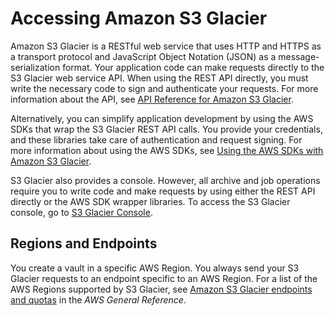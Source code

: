 # Accessing Amazon S3 Glacier<a name="amazon-glacier-accessing"></a>

Amazon S3 Glacier is a RESTful web service that uses HTTP and HTTPS as a transport protocol and JavaScript Object Notation \(JSON\) as a message\-serialization format\. Your application code can make requests directly to the S3 Glacier web service API\. When using the REST API directly, you must write the necessary code to sign and authenticate your requests\. For more information about the API, see [API Reference for Amazon S3 Glacier](amazon-glacier-api.md)\. 

Alternatively, you can simplify application development by using the AWS SDKs that wrap the S3 Glacier REST API calls\. You provide your credentials, and these libraries take care of authentication and request signing\. For more information about using the AWS SDKs, see [Using the AWS SDKs with Amazon S3 Glacier](using-aws-sdk.md)\.

S3 Glacier also provides a console\. However, all archive and job operations require you to write code and make requests by using either the REST API directly or the AWS SDK wrapper libraries\. To access the S3 Glacier console, go to [S3 Glacier Console](https://console.aws.amazon.com/glacier/home)\. 

## Regions and Endpoints<a name="regions-and-endpoints-intro"></a>

You create a vault in a specific AWS Region\. You always send your S3 Glacier requests to an endpoint specific to an AWS Region\. For a list of the AWS Regions supported by S3 Glacier, see [ Amazon S3 Glacier endpoints and quotas](https://docs.aws.amazon.com/general/latest/gr/glacier-service.html) in the *AWS General Reference*\.